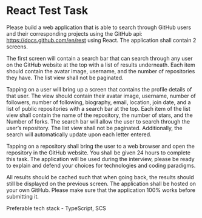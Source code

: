 # React Test Task

Please build a web application that is able to search through GitHub
users and their corresponding projects using the GitHub api:
https://docs.github.com/en/rest using React. The application shall
contain 2 screens.

The first screen will contain a search bar that can search through any
user on the GitHub website at the top with a list of results underneath.
Each item should contain the avatar image, username, and the
number of repositories they have. The list view shall not be
paginated.

Tapping on a user will bring up a screen that contains the profile
details of that user. The view should contain their avatar image,
username, number of followers, number of following, biography, email,
location, join date, and a list of public repositories with a search bar at
the top. Each item of the list view shall contain the name of the
repository, the number of stars, and the Number of forks. The search
bar will allow the user to search through the user’s repository. The list
view shall not be paginated. Additionally, the search will automatically
update upon each letter entered.

Tapping on a repository shall bring the user to a web browser and
open the repository in the GitHub website.
You shall be given 24 hours to complete this task.
The application will be used during the interview, please be ready to
explain and defend your choices for technologies and coding
paradigms.

All results should be cached such that when going back, the results
should still be displayed on the previous screen.
The application shall be hosted on your own GitHub.
Please make sure that the application 100% works before
submitting it.

Preferable tech stack - TypeScript, SCS